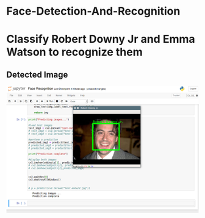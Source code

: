 # Face-Detection-And-Recognition
<H1 text-color="red">Classify Robert Downy Jr and Emma Watson to recognize them</H1>

<h2>Detected Image</h2>
<img src="detect.png">

